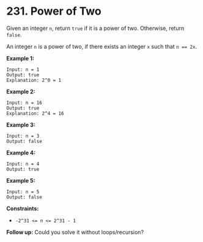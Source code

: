 # 231. Power of Two

Given an integer `n`, return `true` if it is a power of two. Otherwise, return `false`.

An integer `n` is a power of two, if there exists an integer `x` such that `n == 2x`.

**Example 1:**

    Input: n = 1
    Output: true 
    Explanation: 2^0 = 1

**Example 2:**

    Input: n = 16
    Output: true 
    Explanation: 2^4 = 16

**Example 3:**

    Input: n = 3
    Output: false

**Example 4:**

    Input: n = 4
    Output: true

**Example 5:**

    Input: n = 5
    Output: false

**Constraints:**

- `-2^31 <= n <= 2^31 - 1`

**Follow up:** Could you solve it without loops/recursion?